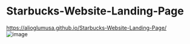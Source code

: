 # Starbucks-Website-Landing-Page
https://alioglumusa.github.io/Starbucks-Website-Landing-Page/
<br />
![image](https://user-images.githubusercontent.com/109859611/206786629-85301421-4239-4bd9-8bb8-60d0018d3695.png)
